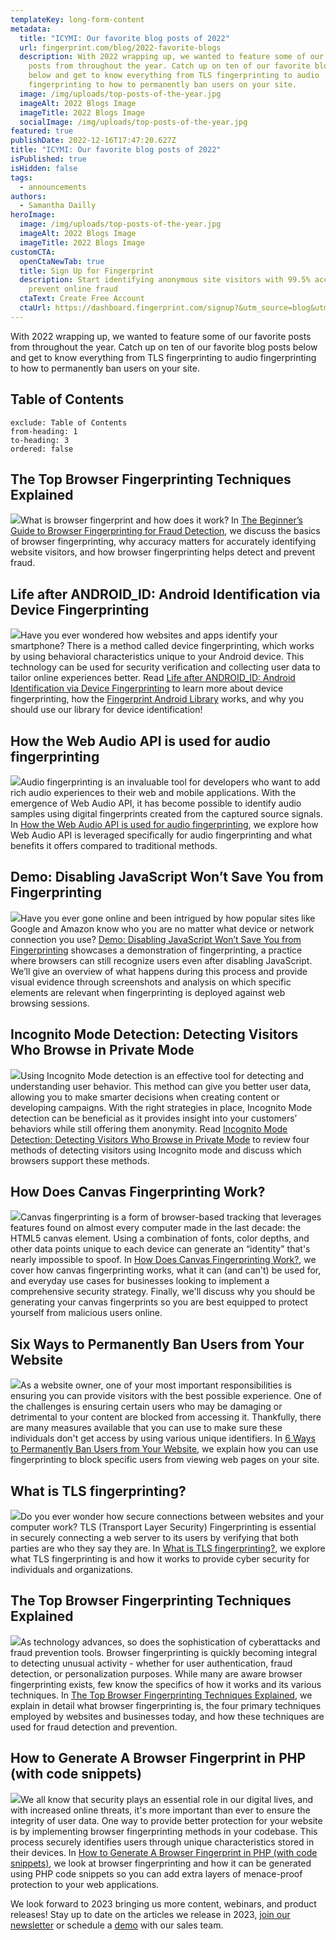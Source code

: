 ```yaml
---
templateKey: long-form-content
metadata:
  title: "ICYMI: Our favorite blog posts of 2022"
  url: fingerprint.com/blog/2022-favorite-blogs
  description: With 2022 wrapping up, we wanted to feature some of our favorite
    posts from throughout the year. Catch up on ten of our favorite blog posts
    below and get to know everything from TLS fingerprinting to audio
    fingerprinting to how to permanently ban users on your site.
  image: /img/uploads/top-posts-of-the-year.jpg
  imageAlt: 2022 Blogs Image
  imageTitle: 2022 Blogs Image
  socialImage: /img/uploads/top-posts-of-the-year.jpg
featured: true
publishDate: 2022-12-16T17:47:20.627Z
title: "ICYMI: Our favorite blog posts of 2022"
isPublished: true
isHidden: false
tags:
  - announcements
authors:
  - Samantha Dailly
heroImage:
  image: /img/uploads/top-posts-of-the-year.jpg
  imageAlt: 2022 Blogs Image
  imageTitle: 2022 Blogs Image
customCTA:
  openCtaNewTab: true
  title: Sign Up for Fingerprint
  description: Start identifying anonymous site visitors with 99.5% accuracy to
    prevent online fraud
  ctaText: Create Free Account
  ctaUrl: https://dashboard.fingerprint.com/signup?&utm_source=blog&utm_medium=website&utm_campaign=blog
---
```

With 2022 wrapping up, we wanted to feature some of our favorite posts from throughout the year. Catch up on ten of our favorite blog posts below and get to know everything from TLS fingerprinting to audio fingerprinting to how to permanently ban users on your site. 



## Table of Contents

```toc
exclude: Table of Contents
from-heading: 1
to-heading: 3
ordered: false
```

## The Top Browser Fingerprinting Techniques Explained

![](https://lh5.googleusercontent.com/lfI_8VWeWk1EilMb6qnOZLmJ95GAiP9a51tVGYSi1DM0_fKy0c-E9rT_jwcVZEriRQRdK4KhZ-uQhXk_H0Qx6DrWmD_wg23ZNwpy8YLh4vq3RaLqJU3sJtYbe79ByLYV_LB4DwvAHNqWwSIvqw9CyRw43XymOXWfTssNzvDXe5DxrgOQqMAMtutx7UChgg)What is browser fingerprint and how does it work? In [The Beginner’s Guide to Browser Fingerprinting for Fraud Detection](https://fingerprint.com/blog/what-is-browser-fingerprinting/?&utm_source=blog&utm_medium=website&utm_campaign=blog), we discuss the basics of browser fingerprinting, why accuracy matters for accurately identifying website visitors, and how browser fingerprinting helps detect and prevent fraud. 



## Life after ANDROID_ID: Android Identification via Device Fingerprinting

![](https://lh5.googleusercontent.com/YmRXYiDSvIAX-GX2Ub0ld8zY3PLGAKau08aows7ADv2hPzMFs8O4bwxZW7GDufevNJK6qrlaT1G1c9X2DNJZX2uuhWT8ROnbiEOa7u2Y_1ar9Qiw-daXZcoYrT9XeVjw7KI-eHaqA1ZiQ82EsEBGUEjfHkFUVaKaw0e9t07Y58aHBlxyb5-_nX_f0MCy4A)Have you ever wondered how websites and apps identify your smartphone? There is a method called device fingerprinting, which works by using behavioral characteristics unique to your Android device. This technology can be used for security verification and collecting user data to tailor online experiences better. Read [Life after ANDROID_ID: Android Identification via Device Fingerprinting](https://fingerprint.com/blog/device-fingerprinting-android/?&utm_source=blog&utm_medium=website&utm_campaign=blog) to learn more about device fingerprinting, how the [Fingerprint Android Library](https://github.com/fingerprintjs/fingerprintjs-android) works, and why you should use our library for device identification!



## How the Web Audio API is used for audio fingerprinting

![](https://lh5.googleusercontent.com/X4BoKOgt-38ETPS7UQksrdvaUsS-_tE-Bf09pWON7x3WUI9c4QTtJ7fJcSz7q12toS6idEU9I-0VW6Qhs9BzxmmpqMQSSg3eXHc8lQzXYDwKjQbYNbjI8vm0nY5x1MqhoSbMw0VeTzY-OYyL7_FWwc-UQ3aqJIK2zLNU7UDZIunBgCITkkh5DRILb2eizg)Audio fingerprinting is an invaluable tool for developers who want to add rich audio experiences to their web and mobile applications. With the emergence of Web Audio API, it has become possible to identify audio samples using digital fingerprints created from the captured source signals. In [How the Web Audio API is used for audio fingerprinting](https://fingerprint.com/blog/audio-fingerprinting/?&utm_source=blog&utm_medium=website&utm_campaign=blog), we explore how Web Audio API is leveraged specifically for audio fingerprinting and what benefits it offers compared to traditional methods.



## Demo: Disabling JavaScript Won’t Save You from Fingerprinting

![](https://lh5.googleusercontent.com/W7yOf9HlcbdtZEYFGnYWuL4w5wjyRzF-et_4dIoBg-vsQcQT1WYzQ1_lq6VHE571dtnb7hSG6XNiwgbUlUuDLO03WyFwi3b8PaXt1CnSj_dFCQ_DGYxrEm3C4dZmqXJvD__0FvjervvgwunadMD-Mqj9dNS_9wBP157y7gvIASGpJFbobqE2PeDsRuVLyA)Have you ever gone online and been intrigued by how popular sites like Google and Amazon know who you are no matter what device or network connection you use? [Demo: Disabling JavaScript Won’t Save You from Fingerprinting](https://fingerprint.com/blog/disabling-javascript-wont-stop-fingerprinting/?&utm_source=blog&utm_medium=website&utm_campaign=blog) showcases a demonstration of fingerprinting, a practice where browsers can still recognize users even after disabling JavaScript. We’ll give an overview of what happens during this process and provide visual evidence through screenshots and analysis on which specific elements are relevant when fingerprinting is deployed against web browsing sessions.



## Incognito Mode Detection: Detecting Visitors Who Browse in Private Mode

![](https://lh6.googleusercontent.com/aeCxTTWK4g8O8iGSCT2rKO0QbbtpjCQ44Bjql6Io2Kmsbg3xYMOK_y-yT9WMohPEuz39b8Mkp0rjDDCyy9iuJjQqpQAqGxfXoK5M-Q8loj4gbNwhc95boJH1NiYYrUJsKxOWiJ--zQ6EvbS-MmgdIxIjbWTVqBkN8XKPwbkWVs4dVW2wCi6K2T0akugCkA)Using Incognito Mode detection is an effective tool for detecting and understanding user behavior. This method can give you better user data, allowing you to make smarter decisions when creating content or developing campaigns. With the right strategies in place, Incognito Mode detection can be beneficial as it provides insight into your customers’ behaviors while still offering them anonymity. Read [Incognito Mode Detection: Detecting Visitors Who Browse in Private Mode](http://fingerprint.com/blog/incognito-mode-detection/?&utm_source=blog&utm_medium=website&utm_campaign=blog) to review four methods of detecting visitors using Incognito mode and discuss which browsers support these methods.



## How Does Canvas Fingerprinting Work?

![](https://lh5.googleusercontent.com/ehGj4CIuqEjrNogsb0QZm1uCH5KZ-b99fVJs_ovpyssLu4L_RsCd_LRq11RrTNhQRQatsm1UXImzG2iQmuJRQPWwDkXmvheCW-olb9h_l5WtMJqThjN5U8klUpIrj4jUSPZVIpXXyz5F7urJyZ9lt2ngM3aEpPYjb8bQImGrw9DI9M0Ca_Ym3eCrlH5-mw)Canvas fingerprinting is a form of browser-based tracking that leverages features found on almost every computer made in the last decade: the HTML5 canvas element. Using a combination of fonts, color depths, and other data points unique to each device can generate an “identity" that's nearly impossible to spoof. In [How Does Canvas Fingerprinting Work?](http://fingerprint.com/blog/canvas-fingerprinting?&utm_source=blog&utm_medium=website&utm_campaign=blog), we cover how canvas fingerprinting works, what it can (and can't) be used for, and everyday use cases for businesses looking to implement a comprehensive security strategy. Finally, we'll discuss why you should be generating your canvas fingerprints so you are best equipped to protect yourself from malicious users online.



## Six Ways to Permanently Ban Users from Your Website

![](https://lh4.googleusercontent.com/hxxgBCvngwYBQLrEg852cqd5lXPE3sXVhcNCNbyADD56CjD1NRLhqQfJaXULrqC9Wyuza5oQxOfP0NjQvKi9kQlLsGg2c7KYobsiyVkK_p58zRwF4ZSBHdvFh0XglzRhjSiFFY3hRqd8CF4s8qytAcZdn6KFq8lri_Cw58daVWp75WMbDqSrB4aFT4q7Hw)As a website owner, one of your most important responsibilities is ensuring you can provide visitors with the best possible experience. One of the challenges is ensuring certain users who may be damaging or detrimental to your content are blocked from accessing it. Thankfully, there are many measures available that you can use to make sure these individuals don't get access by using various unique identifiers. In [6 Ways to Permanently Ban Users from Your Website](https://fingerprint.com/blog/permanently-ban-users/?&utm_source=blog&utm_medium=website&utm_campaign=blog), we explain how you can use fingerprinting to block specific users from viewing web pages on your site. 



## What is TLS fingerprinting?

![](https://lh6.googleusercontent.com/3hjamM5v5hnw0vAe2OV6JYQnbtuE8IlpMtiJZNTq85tAYDNyJs7QYhIj0_vZgjuiubnxkDOeJzUwbQeMjrnD19UV0zB_DEf9TiDtaYr0rKCZ38R-y_W7RgvNlxxwp78PPHu7V57KD_ezLCXtM3Rqf3mUuDyA5rYOqJnngaP2PaFjHuKOzifSxUgmlDqH0g)Do you ever wonder how secure connections between websites and your computer work? TLS (Transport Layer Security) Fingerprinting is essential in securely connecting a web server to its users by verifying that both parties are who they say they are. In [What is TLS fingerprinting?](http://fingerprint.com/blog/what-is-tls-fingerprinting-transport-layer-security/?&utm_source=blog&utm_medium=website&utm_campaign=blog), we explore what TLS fingerprinting is and how it works to provide cyber security for individuals and organizations.



## The Top Browser Fingerprinting Techniques Explained

![](https://lh5.googleusercontent.com/UlGk_sybEs6eSvnmaFZbKf5fYAM-ahpHwBWMF6z9Xr5GmDe0j1gPINL10gpKCTUfqw1EUVUN23_zO2VEI39rzSuTslO6C7VbtAZDgj3Wd3swvxcFUvRJTExfGv1VgcEnPN0QnC82q5UbDyvAozLkEck2ISws-qZfBlu8_yjJEkb_4_C7EemLGrFc9H83Jw)As technology advances, so does the sophistication of cyberattacks and fraud prevention tools. Browser fingerprinting is quickly becoming integral to detecting unusual activity - whether for user authentication, fraud detection, or personalization purposes. While many are aware browser fingerprinting exists, few know the specifics of how it works and its various techniques. In [The Top Browser Fingerprinting Techniques Explained](https://fingerprint.com/blog/browser-fingerprinting-techniques/?&utm_source=blog&utm_medium=website&utm_campaign=blog), we explain in detail what browser fingerprinting is, the four primary techniques employed by websites and businesses today, and how these techniques are used for fraud detection and prevention.



## How to Generate A Browser Fingerprint in PHP (with code snippets)

![](https://lh4.googleusercontent.com/OCPTlYMyXYBFXZrDhFS1t8zS-SziWQ3UbzOeW6fDPl4y8cqb0InbJdRwWw11WozAR3YURtMm8gYAVijoOFpSys6hbZ2tvqOgp6T3Sac5CdLMUv80oR5lFU7ME2ebY3GWO97mOGyXLFY2mK7vF6joqwDkIFqXqLKe66SZu9XkBL2dDlPTjfVfCapMGZuB8g)We all know that security plays an essential role in our digital lives, and with increased online threats, it's more important than ever to ensure the integrity of user data. One way to provide better protection for your website is by implementing browser fingerprinting methods in your codebase. This process securely identifies users through unique characteristics stored in their devices. In [How to Generate A Browser Fingerprint in PHP (with code snippets)](http://fingerprint.com/blog/browser-fingerprint-php/?&utm_source=blog&utm_medium=website&utm_campaign=blog), we look at browser fingerprinting and how it can be generated using PHP code snippets so you can add extra layers of menace-proof protection to your web applications.



We look forward to 2023 bringing us more content, webinars, and product releases! Stay up to date on the articles we release in 2023, [join our newsletter](https://try.fingerprint.com/newsletter-signup?&utm_source=blog&utm_medium=website&utm_campaign=blog) or schedule a [demo](https://fingerprint.com/contact-sales/?&utm_source=blog&utm_medium=website&utm_campaign=blog) with our sales team.